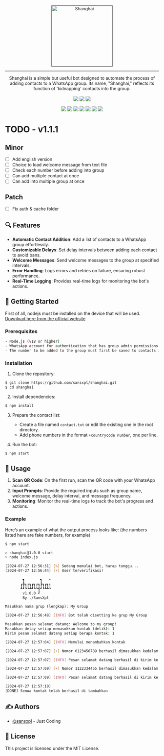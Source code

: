 <p align="center">
  <a href="" rel="noopener">
 <img height=200px src="https://i.imgur.com/hiRIpy2.png" alt="Shanghai"></a>
</p>

---

<p align="center"> 
Shanghai is a simple but useful bot designed to automate the process of adding contacts to a WhatsApp group. Its name, "Shanghai," reflects its function of 'kidnapping' contacts into the group.
    </br> </br> 
    <img src="https://img.shields.io/badge/NODEJS-18.x-ebcb8b?style=flat-square"/>  <img src="https://img.shields.io/badge/LICENSE-MIT-blue?style=flat-square"/> <img src="https://img.shields.io/badge/VERSION-1.0.0-a3be8c?style=flat-square"/><br/>
</p>

<p align='center'>
<a href="#features"><img src="https://img.shields.io/badge/features-2e3440?style=for-the-badge"/></a> <a href="#getting_started"><img src="https://img.shields.io/badge/Getting Started-2e3440?style=for-the-badge"/></a> <a href="#prerequisites"><img src="https://img.shields.io/badge/Prerequisites-2e3440?style=for-the-badge"/></a> <a href="#installation"><img src="https://img.shields.io/badge/Installation-2e3440?style=for-the-badge"/></a> <a href="#usage"><img src="https://img.shields.io/badge/Usage-2e3440?style=for-the-badge"/></a> <a href="#authors"><img src="https://img.shields.io/badge/Authors-2e3440?style=for-the-badge"/></a> <a href="#license"><img src="https://img.shields.io/badge/License-2e3440?style=for-the-badge"/></a>
</p>  

# TODO - v1.1.1
## Minor
- [ ] Add english version
- [ ] Choice to load welcome message from text file
- [ ] Check each number before adding into group
- [ ] Can add multiple contact at once
- [ ] Can add into multiple group at once
## Patch
- [ ] Fix auth & cache folder
      
## 🔍 Features <a name = "features"></a>
- **Automatic Contact Addition**: Add a list of contacts to a WhatsApp group effortlessly.
- **Customizable Delays**: Set delay intervals between adding each contact to avoid bans.
- **Welcome Messages**: Send welcome messages to the group at specified intervals.
- **Error Handling**: Logs errors and retries on failure, ensuring robust performance.
- **Real-Time Logging**: Provides real-time logs for monitoring the bot's actions.

## 🚀 Getting Started <a name = "getting_started"></a>
First of all, nodejs must be installed on the device that will be used. </br>
<a href="https://nodejs.org/en/download/package-manager" target="_blank">Download here from the official website</a>

### Prerequisites <a name = "prerequisites"></a>
```bash
- Node.js (v18 or higher)
- WhatsApp account for authentication that has group admin permissions
- The number to be added to the group must first be saved to contacts in order to be added to the group.
```

### Installation <a name = "installation"></a>
1. Clone the repository:
```bash
$ git clone https://github.com/sansxpl/shanghai.git
$ cd shanghai
```

2. Install dependencies:
```bash
$ npm install
```

3. Prepare the contact list:
   - Create a file named `contact.txt` or edit the existing one in the root directory.
   - Add phone numbers in the format `+countrycode number`, one per line.

4. Run the bot:
```bash
$ npm start
```

## 🎈 Usage <a name="usage"></a>
1. **Scan QR Code**: On the first run, scan the QR code with your WhatsApp account.
2. **Input Prompts**: Provide the required inputs such as group name, welcome message, delay interval, and message frequency.
3. **Monitoring**: Monitor the real-time logs to track the bot's progress and actions.

### Example
Here’s an example of what the output process looks like:
(the numbers listed here are fake numbers, for example)
```bash
$ npm start

> shanghai@1.0.0 start
> node index.js

[2024-07-27 12:56:31] [%] Sedang memulai bot, harap tunggu...
[2024-07-27 12:56:44] [+] User terverifikasi!

        ┓       ┓   •
       ┏┣┓┏┓┏┓┏┓┣┓┏┓┓
       ┛┛┗┗┻┛┗┗┫┛┗┗┻┗
        v1.0.0 ┛
        By ./SansXpl

Masukkan nama grup (lengkap): My Group

[2024-07-27 12:56:48] [INFO] Bot telah disetting ke grup My Group

Masukkan pesan selamat datang: Welcome to my group!
Masukkan delay setiap memasukkan kontak (detik): 1
Kirim pesan selamat datang setiap berapa kontak: 1

[2024-07-27 12:57:04] [INFO] Memulai menambahkan kontak

[2024-07-27 12:57:07] [+] Nomor 0123456789 berhasil dimasukkan kedalam grup My Group

[2024-07-27 12:57:07] [INFO] Pesan selamat datang berhasil di kirim ke grup My Group

[2024-07-27 12:57:09] [+] Nomor 1122334455 berhasil dimasukkan kedalam grup My Group

[2024-07-27 12:57:09] [INFO] Pesan selamat datang berhasil di kirim ke grup My Group

[2024-07-27 12:57:10]
[DONE] Semua kontak telah berhasil di tambahkan
```

## ✍️ Authors <a name = "authors"></a>

- [@sansxpl](https://github.com/sansxpl) - Just Coding

## 📃 License <a name = "license"></a>
This project is licensed under the MIT License.
